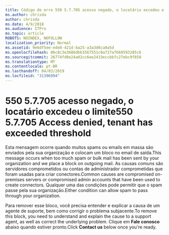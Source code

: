 ```yaml
---
title: Código de erro 550 5.7.705 acesso negado, o locatário excedeu o limite
ms.author: chrisda
author: chrisda
ms.date: 4/9/2018
ms.audience: ITPro
ms.topic: article
ROBOTS: NOINDEX, NOFOLLOW
localization_priority: Normal
ms.assetid: 9e6df5ee-ede8-421d-ba25-a3a3d0ca0a5d
ms.openlocfilehash: 06c8c3e3686dbb1567551c8a727af669593285c6
ms.sourcegitcommit: 26774fd0e24a02cc6ee2433eccbbfc27ebc9f850
ms.translationtype: MT
ms.contentlocale: pt-BR
ms.lasthandoff: 04/03/2019
ms.locfileid: "31396994"
---
```

# <a name="550-57705-access-denied-tenant-has-exceeded-threshold"></a><span data-ttu-id="4c68f-102">550 5.7.705 acesso negado, o locatário excedeu o limite</span><span class="sxs-lookup"><span data-stu-id="4c68f-102">550 5.7.705 Access denied, tenant has exceeded threshold</span></span>

<span data-ttu-id="4c68f-103">Esta mensagem ocorre quando muitos spams ou emails em massa são enviados pela sua organização e colocam um bloco no email de saída.</span><span class="sxs-lookup"><span data-stu-id="4c68f-103">This message occurs when too much spam or bulk mail has been sent by your organization and we place a block on outgoing mail.</span></span>
<span data-ttu-id="4c68f-104">As causas comuns são servidores comprometidos ou contas de administrador comprometidas que foram usadas para criar conectores.</span><span class="sxs-lookup"><span data-stu-id="4c68f-104">Common causes are compromised on-premises servers or compromised admin accounts that have been used to create connectors.</span></span> <span data-ttu-id="4c68f-105">Qualquer uma das condições pode permitir que o spam passe pela sua organização.</span><span class="sxs-lookup"><span data-stu-id="4c68f-105">Either condition can allow spam to pass through your organization.</span></span>

<span data-ttu-id="4c68f-106">Para remover esse bloco, você precisa entender e explicar a causa de um agente de suporte, bem como corrigir o problema subjacente.</span><span class="sxs-lookup"><span data-stu-id="4c68f-106">To remove this block, you need to understand and explain the cause to a support agent, as well as correct the underlying problem.</span></span>
<span data-ttu-id="4c68f-107">Clique em **Fale conosco** abaixo quando estiver pronto.</span><span class="sxs-lookup"><span data-stu-id="4c68f-107">Click **Contact us** below once you're ready.</span></span>

